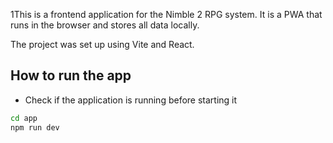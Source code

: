 1This is a frontend application for the Nimble 2 RPG system. It is a PWA that runs in the browser and stores all data locally.

The project was set up using Vite and React.

## How to run the app

- Check if the application is running before starting it 

```bash
cd app
npm run dev
```